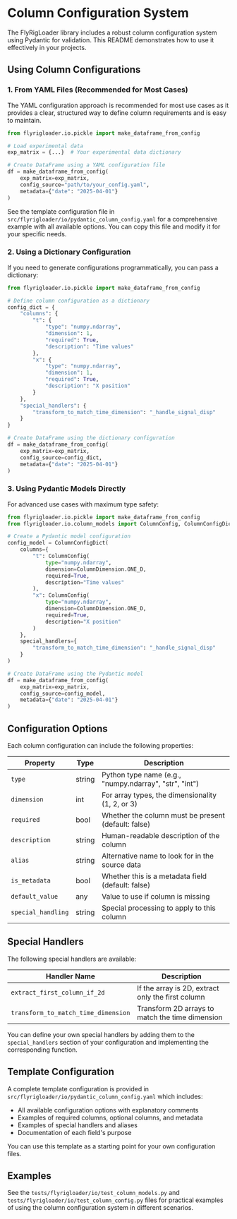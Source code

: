 # Column Configuration System

The FlyRigLoader library includes a robust column configuration system using Pydantic for validation. This README demonstrates how to use it effectively in your projects.

## Using Column Configurations

### 1. From YAML Files (Recommended for Most Cases)

The YAML configuration approach is recommended for most use cases as it provides a clear, structured way to define column requirements and is easy to maintain.

```python
from flyrigloader.io.pickle import make_dataframe_from_config

# Load experimental data
exp_matrix = {...}  # Your experimental data dictionary

# Create DataFrame using a YAML configuration file
df = make_dataframe_from_config(
    exp_matrix=exp_matrix,
    config_source="path/to/your_config.yaml",
    metadata={"date": "2025-04-01"}
)
```

See the template configuration file in `src/flyrigloader/io/pydantic_column_config.yaml` for a comprehensive example with all available options. You can copy this file and modify it for your specific needs.

### 2. Using a Dictionary Configuration

If you need to generate configurations programmatically, you can pass a dictionary:

```python
from flyrigloader.io.pickle import make_dataframe_from_config

# Define column configuration as a dictionary
config_dict = {
    "columns": {
        "t": {
            "type": "numpy.ndarray",
            "dimension": 1,
            "required": True,
            "description": "Time values"
        },
        "x": {
            "type": "numpy.ndarray",
            "dimension": 1,
            "required": True,
            "description": "X position"
        }
    },
    "special_handlers": {
        "transform_to_match_time_dimension": "_handle_signal_disp"
    }
}

# Create DataFrame using the dictionary configuration
df = make_dataframe_from_config(
    exp_matrix=exp_matrix,
    config_source=config_dict,
    metadata={"date": "2025-04-01"}
)
```

### 3. Using Pydantic Models Directly

For advanced use cases with maximum type safety:

```python
from flyrigloader.io.pickle import make_dataframe_from_config
from flyrigloader.io.column_models import ColumnConfig, ColumnConfigDict, ColumnDimension

# Create a Pydantic model configuration
config_model = ColumnConfigDict(
    columns={
        "t": ColumnConfig(
            type="numpy.ndarray",
            dimension=ColumnDimension.ONE_D,
            required=True,
            description="Time values"
        ),
        "x": ColumnConfig(
            type="numpy.ndarray",
            dimension=ColumnDimension.ONE_D,
            required=True,
            description="X position"
        )
    },
    special_handlers={
        "transform_to_match_time_dimension": "_handle_signal_disp"
    }
)

# Create DataFrame using the Pydantic model
df = make_dataframe_from_config(
    exp_matrix=exp_matrix,
    config_source=config_model,
    metadata={"date": "2025-04-01"}
)
```

## Configuration Options

Each column configuration can include the following properties:

| Property | Type | Description |
|----------|------|-------------|
| `type` | string | Python type name (e.g., "numpy.ndarray", "str", "int") |
| `dimension` | int | For array types, the dimensionality (1, 2, or 3) |
| `required` | bool | Whether the column must be present (default: false) |
| `description` | string | Human-readable description of the column |
| `alias` | string | Alternative name to look for in the source data |
| `is_metadata` | bool | Whether this is a metadata field (default: false) |
| `default_value` | any | Value to use if column is missing |
| `special_handling` | string | Special processing to apply to this column |

## Special Handlers

The following special handlers are available:

| Handler Name | Description |
|--------------|-------------|
| `extract_first_column_if_2d` | If the array is 2D, extract only the first column |
| `transform_to_match_time_dimension` | Transform 2D arrays to match the time dimension |

You can define your own special handlers by adding them to the `special_handlers` section of your configuration and implementing the corresponding function.

## Template Configuration

A complete template configuration is provided in `src/flyrigloader/io/pydantic_column_config.yaml` which includes:

- All available configuration options with explanatory comments
- Examples of required columns, optional columns, and metadata
- Examples of special handlers and aliases
- Documentation of each field's purpose

You can use this template as a starting point for your own configuration files.

## Examples

See the `tests/flyrigloader/io/test_column_models.py` and `tests/flyrigloader/io/test_column_config.py` files for practical examples of using the column configuration system in different scenarios.
